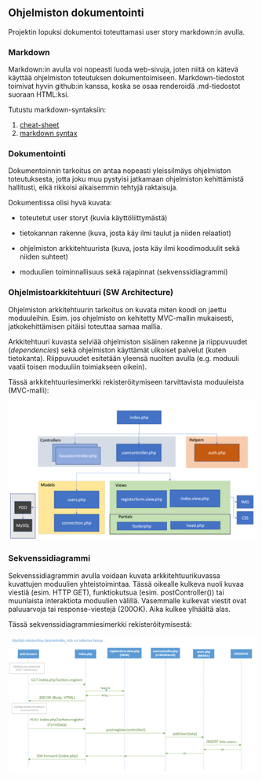 ## Ohjelmiston dokumentointi

Projektin lopuksi dokumentoi toteuttamasi user story markdown:in avulla.

### Markdown

Markdown:in avulla voi nopeasti luoda web-sivuja, joten niitä on kätevä käyttää ohjelmiston toteutuksen dokumentoimiseen. Markdown-tiedostot toimivat hyvin github:in kanssa, koska se osaa renderoidä .md-tiedostot suoraan HTML:ksi.

Tutustu markdown-syntaksiin:

1. [cheat-sheet](https://www.markdownguide.org/)
2. [markdown syntax](https://www.markdownguide.org/basic-syntax/)

### Dokumentointi

Dokumentoinnin tarkoitus on antaa nopeasti yleissilmäys ohjelmiston toteutuksesta, jotta joku muu pystyisi jatkamaan ohjelmiston kehittämistä hallitusti, eikä rikkoisi aikaisemmin tehtyjä raktaisuja.

Dokumentissa olisi hyvä kuvata:

- toteutetut user storyt (kuvia käyttöliittymästä)

- tietokannan rakenne (kuva, josta käy ilmi taulut ja niiden relaatiot)

- ohjelmiston arkkitehtuurista (kuva, josta käy ilmi koodimoduulit sekä niiden suhteet)

- moduulien toiminnallisuus sekä rajapinnat (sekvenssidiagrammi)

### Ohjelmistoarkkitehtuuri (SW Architecture)

Ohjelmiston arkkitehtuurin tarkoitus on kuvata miten koodi on jaettu moduuleihin. Esim. jos ohjelmisto on kehitetty MVC-mallin mukaisesti, jatkokehittämisen pitäisi toteuttaa samaa mallia.

Arkkitehtuuri kuvasta selviää ohjelmiston sisäinen rakenne ja riippuvuudet (*dependencies*) sekä ohjelmiston käyttämät ulkoiset palvelut (kuten tietokanta). Riippuvuudet esitetään yleensä nuolten avulla (e.g. moduuli vaatii toisen moduuliin toimiakseen oikein).

Tässä arkkitehtuuriesimerkki rekisteröitymiseen tarvittavista moduuleista (MVC-malli):

![SW Architecture](./img/arkkitehtuuri.png)

### Sekvenssidiagrammi

Sekvenssidiagrammin avulla voidaan kuvata arkkitehtuurikuvassa kuvattujen moduulien yhteistoimintaa. Tässä oikealle kulkeva nuoli kuvaa viestiä (esim. HTTP GET), funktiokutsua (esim. postController()) tai muunlaista interaktiota moduulien välillä. Vasemmalle kulkevat viestit ovat paluuarvoja tai response-viestejä (200OK). Aika kulkee ylhäältä alas.

Tässä sekvenssidiagrammiesimerkki rekisteröitymisestä:

![sekvenssidiagrammi](./img/register_sekvenssi_mvc.PNG)
